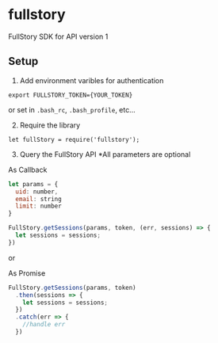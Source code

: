 # fullstory
FullStory SDK for API version 1

## Setup

1. Add environment varibles for authentication

`export FULLSTORY_TOKEN={YOUR_TOKEN}`

or set in `.bash_rc`, `.bash_profile`, etc...

2. Require the library

`let fullStory = require('fullstory');`

3. Query the FullStory API
*All parameters are optional

As Callback
```javascript
let params = {
  uid: number,
  email: string
  limit: number
}

FullStory.getSessions(params, token, (err, sessions) => {
  let sessions = sessions;
})
```
or 

As Promise
```javascript
FullStory.getSessions(params, token)
  .then(sessions => {
    let sessions = sessions;
  })
  .catch(err => {
    //handle err
  })
```

